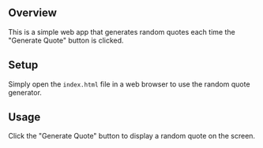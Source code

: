## Overview
This is a simple web app that generates random quotes each time the "Generate Quote" button is clicked.

## Setup
Simply open the `index.html` file in a web browser to use the random quote generator.

## Usage
Click the "Generate Quote" button to display a random quote on the screen.